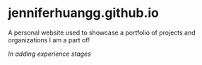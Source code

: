 # jenniferhuangg.github.io

A personal website used to showcase a portfolio of projects and organizations I am a part of!

*In adding experience stages*

